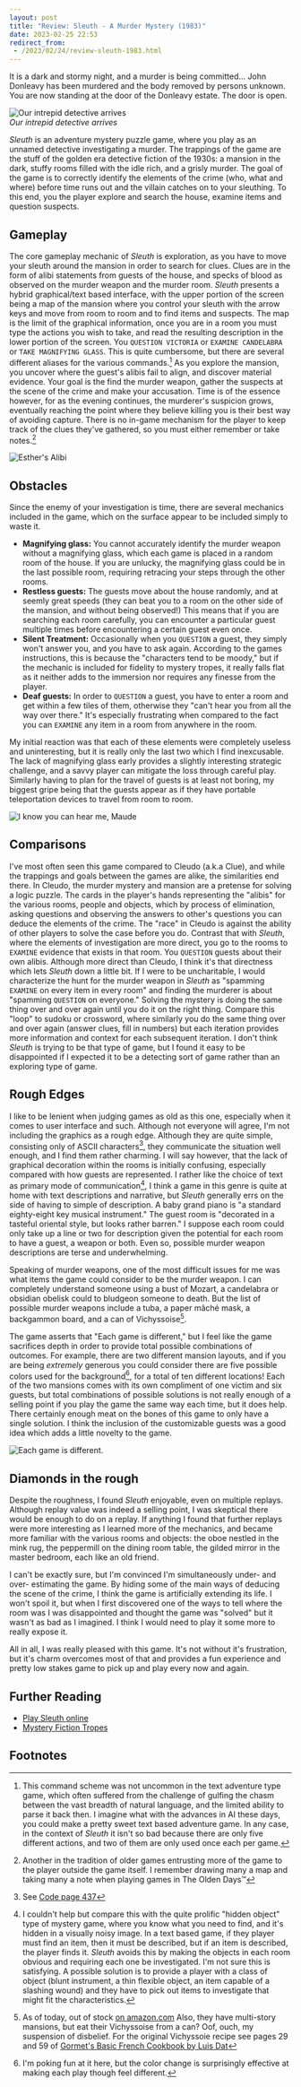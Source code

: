 ```yaml
---
layout: post
title: "Review: Sleuth - A Murder Mystery (1983)"
date: 2023-02-25 22:53
redirect_from:
 - /2023/02/24/review-sleuth-1983.html
---
```

<!-- modified 14:25, 2/26, actually published on 2023-02-25 -->

It is a dark and stormy night, and a murder is being committed... John Donleavy has been murdered and the body removed by persons unknown. You are now standing at the door of the Donleavy estate. The door is open.

![Our intrepid detective arrives](/assets/images/uploads/sleuth-intrepid-detective.jpg)  
*Our intrepid detective arrives*

<!-- more -->

*Sleuth* is an adventure mystery puzzle game, where you play as an unnamed detective investigating a murder. The trappings of the game are the stuff of the golden era detective fiction of the 1930s: a mansion in the dark, stuffy rooms filled with the idle rich, and a grisly murder. The goal of the game is to correctly identify the elements of the crime (who, what and where) before time runs out and the villain catches on to your sleuthing. To this end, you the player explore and search the house, examine items and question suspects.

## Gameplay

The core gameplay mechanic of *Sleuth* is exploration, as you have to move your sleuth around the mansion in order to search for clues. Clues are in the form of alibi statements from guests of the house, and specks of blood as observed on the murder weapon and the murder room. *Sleuth* presents a hybrid graphical/text based interface, with the upper portion of the screen being a map of the mansion where you control your sleuth with the arrow keys and move from room to room and to find items and suspects. The map is the limit of the graphical information, once you are in a room you must type the actions you wish to take, and read the resulting description in the lower portion of the screen. You `QUESTION VICTORIA` or `EXAMINE CANDELABRA` or `TAKE MAGNIFYING GLASS`. This is quite cumbersome, but there are several different aliases for the various commands.[^1] As you explore the mansion, you uncover where the guest's alibis fail to align, and discover material evidence. Your goal is the find the murder weapon, gather the suspects at the scene of the crime and make your accusation. Time is of the essence however, for as the evening continues, the murderer's suspicion grows, eventually reaching the point where they believe killing you is their best way of avoiding capture. There is no in-game mechanism for the player to keep track of the clues they've gathered, so you must either remember or take notes.[^2]

![Esther's Alibi](/assets/images/uploads/sleuth-esthers-alibi.jpg)

## Obstacles

Since the enemy of your investigation is time, there are several mechanics included in the game, which on the surface appear to be included simply to waste it.

- **Magnifying glass:** You cannot accurately identify the murder weapon without a magnifying glass, which each game is placed in a random room of the house. If you are unlucky, the magnifying glass could be in the last possible room, requiring retracing your steps through the other rooms.
- **Restless guests:** The guests move about the house randomly, and at seemly great speeds (they can beat you to a room on the other side of the mansion, and without being observed!) This means that if you are searching each room carefully, you can encounter a particular guest multiple times before encountering a certain guest even once.
- **Silent Treatment:** Occasionally when you `QUESTION` a guest, they simply won't answer you, and you have to ask again. According to the games instructions, this is because the "characters tend to be moody," but if the mechanic is included for fidelity to mystery tropes, it really falls flat as it neither adds to the immersion nor requires any finesse from the player.
- **Deaf guests:** In order to `QUESTION` a guest, you have to enter a room and get within a few tiles of them, otherwise they "can't hear you from all the way over there." It's especially frustrating when compared to the fact you can `EXAMINE` any item in a room from anywhere in the room.

My initial reaction was that each of these elements were completely useless and uninteresting, but it is really only the last two which I find inexcusable. The lack of magnifying glass early provides a slightly interesting strategic challenge, and a savvy player can mitigate the loss through careful play. Similarly having to plan for the travel of guests is at least not boring, my biggest gripe being that the guests appear as if they have portable teleportation devices to travel from room to room.

![I know you can hear me, Maude](/assets/images/uploads/sleuth-hard-of-hearing.jpg)

## Comparisons

I've most often seen this game compared to Cleudo (a.k.a Clue), and while the trappings and goals between the games are alike, the similarities end there. In Cleudo, the murder mystery and mansion are a pretense for solving a logic puzzle. The cards in the player's hands representing the "alibis" for the various rooms, people and objects, which by process of elimination, asking questions and observing the answers to other's questions you can deduce the elements of the crime. The "race" in Cleudo is against the ability of other players to solve the case before you do. Contrast that with *Sleuth*, where the elements of investigation are more direct, you go to the rooms to `EXAMINE` evidence that exists in that room. You `QUESTION` guests about their own alibis. Although more direct than Cleudo, I think it's that directness which lets *Sleuth* down a little bit. If I were to be uncharitable, I would characterize the hunt for the murder weapon in *Sleuth* as "spamming `EXAMINE` on every item in every room" and finding the murderer is about "spamming `QUESTION` on everyone." Solving the mystery is doing the same thing over and over again until you do it on the right thing.  Compare this "loop" to sudoku or crossword, where similarly you do the same thing over and over again (answer clues, fill in numbers) but each iteration provides more information and context for each subsequent iteration. I don't think *Sleuth* is trying to be that type of game, but I found it easy to be disappointed if I expected it to be a detecting sort of game rather than an exploring type of game.

## Rough Edges

I like to be lenient when judging games as old as this one, especially when it comes to user interface and such. Although not everyone will agree, I'm not including the graphics as a rough edge. Although they are quite simple, consisting only of ASCII characters[^3], they communicate the situation well enough, and I find them rather charming. I will say however, that the lack of graphical decoration within the rooms is initially confusing, especially compared with how guests are represented. I rather like the choice of text as primary mode of communication[^4], I think a game in this genre is quite at home with text descriptions and narrative, but *Sleuth* generally errs on the side of having to simple of description. A baby grand piano is "a standard eighty-eight key musical instrument." The guest room is "decorated in a tasteful oriental style, but looks rather barren." I suppose each room could only take up a line or two for description given the potential for each room to have a guest, a weapon or both. Even so, possible murder weapon descriptions are terse and underwhelming.

Speaking of murder weapons, one of the most difficult issues for me was what items the game could consider to be the murder weapon. I can completely understand someone using a bust of Mozart, a candelabra or obsidian obelisk could to bludgeon someone to death. But the list of possible murder weapons include a tuba, a paper mâché mask, a backgammon board, and a can of Vichyssoise[^5].

The game asserts that "Each game is different," but I feel like the game sacrifices depth in order to provide total possible combinations of outcomes. For example, there are two different mansion layouts, and if you are being *extremely* generous you could consider there are five possible colors used for the background[^6], for a total of ten different locations! Each of the two mansions comes with its own compliment of one victim and six guests, but total combinations of possible solutions is not really enough of a selling point if you play the game the same way each time, but it does help. There certainly enough meat on the bones of this game to only have a single solution. I think the inclusion of the customizable guests was a good idea which adds a little novelty to the game.

![Each game is different.](/assets/images/uploads/sleuth-each-game-is-different.jpg)

## Diamonds in the rough

Despite the roughness, I found *Sleuth* enjoyable, even on multiple replays. Although replay value was indeed a selling point, I was skeptical there would be enough to do on a replay. If anything I found that further replays were more interesting as I learned more of the mechanics, and became more familiar with the various rooms and objects: the oboe nestled in the mink rug, the peppermill on the dining room table, the gilded mirror in the master bedroom, each like an old friend.

I can't be exactly sure, but I'm convinced I'm simultaneously under- and over- estimating the game. By hiding some of the main ways of deducing the scene of the crime, I think the game is artificially extending its life. I won't spoil it, but when I first discovered one of the ways to tell where the room was I was disappointed and thought the game was "solved" but it wasn't as bad as I imagined. I think I would need to play it some more to really expose it.

All in all, I was really pleased with this game. It's not without it's frustration, but it's charm overcomes most of that and provides a fun experience and pretty low stakes game to pick up and play every now and again.

## Further Reading

- [Play Sleuth online](https://classicreload.com/sleuth.html)
- [Mystery Fiction Tropes](https://crimereads.com/the-joys-of-mystery-fictions-most-enduring-tropes/)

## Footnotes

[^1]: This command scheme was not uncommon in the text adventure type game, which often suffered from the challenge of gulfing the chasm between the vast breadth of natural language, and the limited ability to parse it back then. I imagine what with the advances in AI these days, you could make a pretty sweet text based adventure game. In any case, in the context of *Sleuth* it isn't so bad because there are only five different actions, and two of them are only used once each per game.

[^2]: Another in the tradition of older games entrusting more of the game to the player outside the game itself. I remember drawing many a map and taking many a note when playing games in The Olden Days™

[^3]: See [Code page 437](https://en.wikipedia.org/wiki/Code_page_437)

[^4]: I couldn't help but compare this with the quite prolific "hidden object" type of mystery game, where you know what you need to find, and it's hidden in a visually noisy image. In a text based game, if they player must find an item, then it must be described, but if an item is described, the player finds it. *Sleuth* avoids this by making the objects in each room obvious and requiring each one be investigated. I'm not sure this is satisfying. A possible solution is to provide a player with a class of object (blunt instrument, a thin flexible object, an item capable of a slashing wound) and they have to pick out items to investigate that might fit the characteristics.

[^5]: As of today, out of stock [on amazon.com](https://www.amazon.com/Baxters-Luxury-Soups-Vichyssoise-14-5-Ounce/dp/B000G7OEQS/ref=cm_cr_arp_d_product_top?ie=UTF8) Also, they have multi-story mansions, but eat their Vichyssoise from a can? Oof, ouch, my suspension of disbelief. For the original Vichyssoie recipe see pages 29 and 59 of [Gormet's Basic French Cookbook by Luis Dat](https://archive.org/details/gourmets0000loui/page/n5/mode/2up)

[^6]: I'm poking fun at it here, but the color change is surprisingly effective at making each play though feel different.
